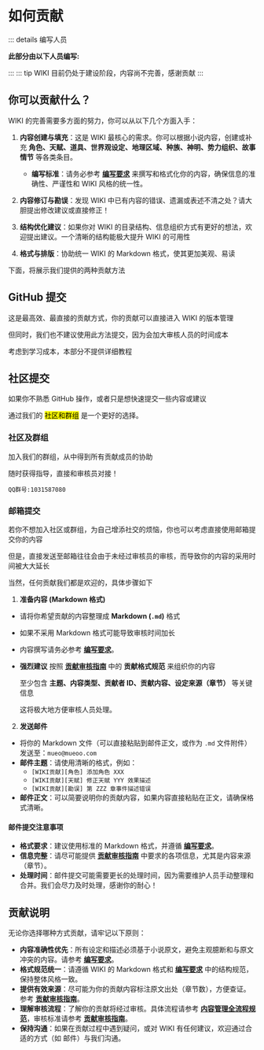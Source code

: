 # 如何贡献 <Badge type="warning" text="beta" />
::: details 编写人员

**此部分由以下人员编写:**
<MemberBlock :filterNames="names" />

<script setup>
const teamMembers = [
'Mueo'
];

</script>

:::
::: tip 
WIKI 目前仍处于建设阶段，内容尚不完善，感谢贡献
:::

## 你可以贡献什么？

WIKI 的完善需要多方面的努力，你可以从以下几个方面入手：

1.  **内容创建与填充**：这是 WIKI 最核心的需求。你可以根据小说内容，创建或补充 **角色、天赋、道具、世界观设定、地理区域、种族、神明、势力组织、故事情节** 等各类条目。
    *   **编写标准**：请务必参考 **[编写要求](./compile.md)** 来撰写和格式化你的内容，确保信息的准确性、严谨性和 WIKI 风格的统一性。

2.  **内容修订与勘误**：发现 WIKI 中已有内容的错误、遗漏或表述不清之处？请大胆提出修改建议或直接修正！

3.  **结构优化建议**：如果你对 WIKI 的目录结构、信息组织方式有更好的想法，欢迎提出建议。一个清晰的结构能极大提升 WIKI 的可用性

4.  **格式与排版**：协助统一 WIKI 的 Markdown 格式，使其更加美观、易读

下面，将展示我们提供的两种贡献方法

## GitHub 提交 

这是最高效、最直接的贡献方式，你的贡献可以直接进入 WIKI 的版本管理

但同时，我们也不建议使用此方法提交，因为会加大审核人员的时间成本

考虑到学习成本，本部分不提供详细教程

## 社区提交

如果你不熟悉 GitHub 操作，或者只是想快速提交一些内容或建议

通过我们的 <mark>社区和群组</mark> 是一个更好的选择。

### 社区及群组
加入我们的群组，从中得到所有贡献成员的协助

随时获得指导，直接和审核员对接！

`QQ群号:1031587080`

### 邮箱提交

若你不想加入社区或群组，为自己增添社交的烦恼，你也可以考虑直接使用邮箱提交你的内容

但是，直接发送至邮箱往往会由于未经过审核员的审核，而导致你的内容的采用时间被大大延长

当然，任何贡献我们都是欢迎的，具体步骤如下

1.  **准备内容 (Markdown 格式)**
*   请将你希望贡献的内容整理成 **Markdown (`.md`)** 格式
*   如果不采用 Markdown 格式可能导致审核时间加长 
*   内容撰写请务必参考 **[编写要求](./compile.md)**。
*   **强烈建议** 按照 **[贡献审核指南](./guide.md)** 中的 **贡献格式规范** 来组织你的内容 

    至少包含 **主题、内容类型、贡献者 ID、贡献内容、设定来源（章节）** 等关键信息
    
    这将极大地方便审核人员处理。

2.  **发送邮件**
*   将你的 Markdown 文件（可以直接粘贴到邮件正文，或作为 `.md` 文件附件）发送至：`mueo@mueoo.com`
*   **邮件主题**：请使用清晰的格式，例如：
    *   `[WIKI贡献][角色] 添加角色 XXX`
    *   `[WIKI贡献][天赋] 修正天赋 YYY 效果描述`
    *   `[WIKI贡献][勘误] 第 ZZZ 章事件描述错误`
*   **邮件正文**：可以简要说明你的贡献内容，如果内容直接粘贴在正文，请确保格式清晰。

#### 邮件提交注意事项
*   **格式要求**：建议使用标准的 Markdown 格式，并遵循 **[编写要求](./compile.md)**。
*   **信息完整**：请尽可能提供 **[贡献审核指南](./guide.md)** 中要求的各项信息，尤其是内容来源（章节）。
*   **处理时间**：邮件提交可能需要更长的处理时间，因为需要维护人员手动整理和合并。我们会尽力及时处理，感谢你的耐心！

## 贡献说明

无论你选择哪种方式贡献，请牢记以下原则：

*   **内容准确性优先**：所有设定和描述必须基于小说原文，避免主观臆断和与原文冲突的内容。请参考 **[编写要求](./compile.md)**。
*   **格式规范统一**：请遵循 WIKI 的 Markdown 格式和 **[编写要求](./compile.md)** 中的结构规范，保持整体风格一致。
*   **提供有效来源**：尽可能为你的贡献内容标注原文出处（章节数），方便查证。参考 **[贡献审核指南](./guide.md)**。
*   **理解审核流程**：了解你的贡献将经过审核。具体流程请参考 **[内容管理全流程规范](./flow.md)**，审核标准请参考 **[贡献审核指南](./guide.md)**。
*   **保持沟通**：如果在贡献过程中遇到疑问，或对 WIKI 有任何建议，欢迎通过合适的方式（如 邮件）与我们沟通。

